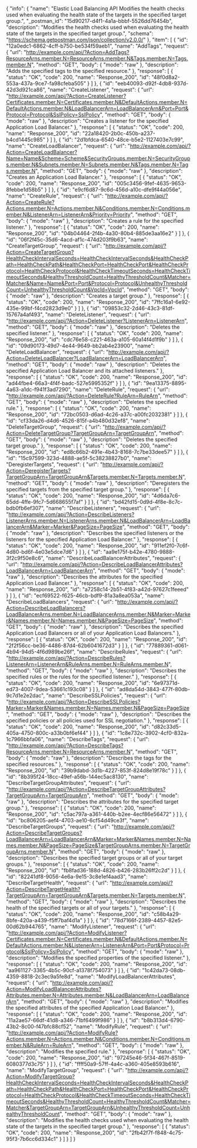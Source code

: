 {
  "info": {
    "name": "Elastic Load Balancing API Modifies the health checks used when evaluating the health state of the targets in the specified target group.",
    "_postman_id": "15d90217-d4f1-4a1a-bbbf-5526dd76454b",
    "description": "Modifies the health checks used when evaluating the health state of the targets in the specified target group.",
    "schema": "https://schema.getpostman.com/json/collection/v2.0.0/"
  },
  "item": [
    {
      "id": "12a0edc1-6862-4cff-b750-be534f59aeb1",
      "name": "AddTags",
      "request": {
        "url": "http://example.com/api/?Action=AddTags?ResourceArns.member.N=ResourceArns.member.N&Tags.member.N=Tags.member.N",
        "method": "GET",
        "body": {
          "mode": "raw"
        },
        "description": "Adds the specified tags to the specified resource."
      },
      "response": [
        {
          "status": "OK",
          "code": 200,
          "name": "Response_200",
          "id": "48f0d8a2-553a-437a-9ce7-fa98cfeba505"
        }
      ]
    },
    {
      "id": "eeb40093-d92f-4db8-937d-42d3d921ca86",
      "name": "CreateListener",
      "request": {
        "url": "http://example.com/api/?Action=CreateListener?Certificates.member.N=Certificates.member.N&DefaultActions.member.N=DefaultActions.member.N&LoadBalancerArn=LoadBalancerArn&Port=Port&Protocol=Protocol&SslPolicy=SslPolicy",
        "method": "GET",
        "body": {
          "mode": "raw"
        },
        "description": "Creates a listener for the specified Application Load Balancer."
      },
      "response": [
        {
          "status": "OK",
          "code": 200,
          "name": "Response_200",
          "id": "22a18420-2b0c-450b-a237-b4cd1445c985"
        }
      ]
    },
    {
      "id": "2d1bfdca-6540-48ce-b5e2-1127403e7c99",
      "name": "CreateLoadBalancer",
      "request": {
        "url": "http://example.com/api/?Action=CreateLoadBalancer?Name=Name&Scheme=Scheme&SecurityGroups.member.N=SecurityGroups.member.N&Subnets.member.N=Subnets.member.N&Tags.member.N=Tags.member.N",
        "method": "GET",
        "body": {
          "mode": "raw"
        },
        "description": "Creates an Application Load Balancer."
      },
      "response": [
        {
          "status": "OK",
          "code": 200,
          "name": "Response_200",
          "id": "005c3456-9fef-4635-9653-8febbe1d58b5"
        }
      ]
    },
    {
      "id": "e9cf6d87-9c6d-456d-a10c-dfe9f44a056e",
      "name": "CreateRule",
      "request": {
        "url": "http://example.com/api/?Action=CreateRule?Actions.member.N=Actions.member.N&Conditions.member.N=Conditions.member.N&ListenerArn=ListenerArn&Priority=Priority",
        "method": "GET",
        "body": {
          "mode": "raw"
        },
        "description": "Creates a rule for the specified listener."
      },
      "response": [
        {
          "status": "OK",
          "code": 200,
          "name": "Response_200",
          "id": "04b04464-2f4b-4a30-80b4-885de3aa16e2"
        }
      ]
    },
    {
      "id": "06f2f45c-35d6-4acd-af1c-474d203f9b63",
      "name": "CreateTargetGroup",
      "request": {
        "url": "http://example.com/api/?Action=CreateTargetGroup?HealthCheckIntervalSeconds=HealthCheckIntervalSeconds&HealthCheckPath=HealthCheckPath&HealthCheckPort=HealthCheckPort&HealthCheckProtocol=HealthCheckProtocol&HealthCheckTimeoutSeconds=HealthCheckTimeoutSeconds&HealthyThresholdCount=HealthyThresholdCount&Matcher=Matcher&Name=Name&Port=Port&Protocol=Protocol&UnhealthyThresholdCount=UnhealthyThresholdCount&VpcId=VpcId",
        "method": "GET",
        "body": {
          "mode": "raw"
        },
        "description": "Creates a target group."
      },
      "response": [
        {
          "status": "OK",
          "code": 200,
          "name": "Response_200",
          "id": "7ffc16a1-6e92-435e-99bf-f4cd2823d9e0"
        }
      ]
    },
    {
      "id": "09853c32-2d46-43c3-81df-15767a4af493",
      "name": "DeleteListener",
      "request": {
        "url": "http://example.com/api/?Action=DeleteListener?ListenerArn=ListenerArn",
        "method": "GET",
        "body": {
          "mode": "raw"
        },
        "description": "Deletes the specified listener."
      },
      "response": [
        {
          "status": "OK",
          "code": 200,
          "name": "Response_200",
          "id": "cdc76e58-c221-463a-a105-60a14f4d1f9b"
        }
      ]
    },
    {
      "id": "09d90173-49d7-4e44-9649-bb2ab4e23900",
      "name": "DeleteLoadBalancer",
      "request": {
        "url": "http://example.com/api/?Action=DeleteLoadBalancer?LoadBalancerArn=LoadBalancerArn",
        "method": "GET",
        "body": {
          "mode": "raw"
        },
        "description": "Deletes the specified Application Load Balancer and its attached listeners."
      },
      "response": [
        {
          "status": "OK",
          "code": 200,
          "name": "Response_200",
          "id": "ad44fbe4-66a3-4f4f-badc-527e5995352f"
        }
      ]
    },
    {
      "id": "9ea13375-8895-4a63-a1dc-f941f3ad7290",
      "name": "DeleteRule",
      "request": {
        "url": "http://example.com/api/?Action=DeleteRule?RuleArn=RuleArn",
        "method": "GET",
        "body": {
          "mode": "raw"
        },
        "description": "Deletes the specified rule."
      },
      "response": [
        {
          "status": "OK",
          "code": 200,
          "name": "Response_200",
          "id": "72bc0503-d6ad-4c26-a37c-a00fc2032381"
        }
      ]
    },
    {
      "id": "cf33da26-d4d6-4526-815f-a4b480d32ef8",
      "name": "DeleteTargetGroup",
      "request": {
        "url": "http://example.com/api/?Action=DeleteTargetGroup?TargetGroupArn=TargetGroupArn",
        "method": "GET",
        "body": {
          "mode": "raw"
        },
        "description": "Deletes the specified target group."
      },
      "response": [
        {
          "status": "OK",
          "code": 200,
          "name": "Response_200",
          "id": "ed8c66b2-491e-4b43-8168-7c7be33dee57"
        }
      ]
    },
    {
      "id": "15c97599-323d-4888-ae5f-5c38238827b0",
      "name": "DeregisterTargets",
      "request": {
        "url": "http://example.com/api/?Action=DeregisterTargets?TargetGroupArn=TargetGroupArn&Targets.member.N=Targets.member.N",
        "method": "GET",
        "body": {
          "mode": "raw"
        },
        "description": "Deregisters the specified targets from the specified target group."
      },
      "response": [
        {
          "status": "OK",
          "code": 200,
          "name": "Response_200",
          "id": "4d6da7c6-65dd-4ffe-9fc7-5d668655f7af"
        }
      ]
    },
    {
      "id": "bd42fd15-0d9d-4f8e-8c7c-bdb0fb6ef307",
      "name": "DescribeListeners",
      "request": {
        "url": "http://example.com/api/?Action=DescribeListeners?ListenerArns.member.N=ListenerArns.member.N&LoadBalancerArn=LoadBalancerArn&Marker=Marker&PageSize=PageSize",
        "method": "GET",
        "body": {
          "mode": "raw"
        },
        "description": "Describes the specified listeners or the listeners for the specified Application Load Balancer."
      },
      "response": [
        {
          "status": "OK",
          "code": 200,
          "name": "Response_200",
          "id": "911ef2f0-7c6f-4d80-bd6f-4e03e5dce7d6"
        }
      ]
    },
    {
      "id": "aa9e175f-b42e-4780-9888-3f2c9f50e8c6",
      "name": "DescribeLoadBalancerAttributes",
      "request": {
        "url": "http://example.com/api/?Action=DescribeLoadBalancerAttributes?LoadBalancerArn=LoadBalancerArn",
        "method": "GET",
        "body": {
          "mode": "raw"
        },
        "description": "Describes the attributes for the specified Application Load Balancer."
      },
      "response": [
        {
          "status": "OK",
          "code": 200,
          "name": "Response_200",
          "id": "a7258c14-2b51-4f83-a42d-97627c1feeed"
        }
      ]
    },
    {
      "id": "ecf69522-f625-46cb-bdf9-81a3a8ea053a",
      "name": "DescribeLoadBalancers",
      "request": {
        "url": "http://example.com/api/?Action=DescribeLoadBalancers?LoadBalancerArns.member.N=LoadBalancerArns.member.N&Marker=Marker&Names.member.N=Names.member.N&PageSize=PageSize",
        "method": "GET",
        "body": {
          "mode": "raw"
        },
        "description": "Describes the specified Application Load Balancers or all of your Application Load Balancers."
      },
      "response": [
        {
          "status": "OK",
          "code": 200,
          "name": "Response_200",
          "id": "2f2f56cc-be36-4486-87d4-62b6041672d3"
        }
      ]
    },
    {
      "id": "77889361-d061-4b94-94d5-4f6d989be26f",
      "name": "DescribeRules",
      "request": {
        "url": "http://example.com/api/?Action=DescribeRules?ListenerArn=ListenerArn&RuleArns.member.N=RuleArns.member.N",
        "method": "GET",
        "body": {
          "mode": "raw"
        },
        "description": "Describes the specified rules or the rules for the specified listener."
      },
      "response": [
        {
          "status": "OK",
          "code": 200,
          "name": "Response_200",
          "id": "6e97371d-ed73-4007-9dea-53661c193c08"
        }
      ]
    },
    {
      "id": "ad8da54d-3843-477f-80db-9c7d1e2e2dac",
      "name": "DescribeSSLPolicies",
      "request": {
        "url": "http://example.com/api/?Action=DescribeSSLPolicies?Marker=Marker&Names.member.N=Names.member.N&PageSize=PageSize",
        "method": "GET",
        "body": {
          "mode": "raw"
        },
        "description": "Describes the specified policies or all policies used for SSL negotiation."
      },
      "response": [
        {
          "status": "OK",
          "code": 200,
          "name": "Response_200",
          "id": "d82c33d5-405a-4750-800c-a33b0bf6ef44"
        }
      ]
    },
    {
      "id": "1c8e732c-3902-4cf0-832a-1c7966bbfa06",
      "name": "DescribeTags",
      "request": {
        "url": "http://example.com/api/?Action=DescribeTags?ResourceArns.member.N=ResourceArns.member.N",
        "method": "GET",
        "body": {
          "mode": "raw"
        },
        "description": "Describes the tags for the specified resources."
      },
      "response": [
        {
          "status": "OK",
          "code": 200,
          "name": "Response_200",
          "id": "39b9dabd-3d1b-4227-853f-824d8e19f78c"
        }
      ]
    },
    {
      "id": "8b395f24-18cc-49ef-a56b-144ec5ac8130",
      "name": "DescribeTargetGroupAttributes",
      "request": {
        "url": "http://example.com/api/?Action=DescribeTargetGroupAttributes?TargetGroupArn=TargetGroupArn",
        "method": "GET",
        "body": {
          "mode": "raw"
        },
        "description": "Describes the attributes for the specified target group."
      },
      "response": [
        {
          "status": "OK",
          "code": 200,
          "name": "Response_200",
          "id": "c5ac797a-a361-440b-b2ee-4ecf86e56472"
        }
      ]
    },
    {
      "id": "bc806205-aef4-4703-ae10-6cf54d49ce3f",
      "name": "DescribeTargetGroups",
      "request": {
        "url": "http://example.com/api/?Action=DescribeTargetGroups?LoadBalancerArn=LoadBalancerArn&Marker=Marker&Names.member.N=Names.member.N&PageSize=PageSize&TargetGroupArns.member.N=TargetGroupArns.member.N",
        "method": "GET",
        "body": {
          "mode": "raw"
        },
        "description": "Describes the specified target groups or all of your target groups."
      },
      "response": [
        {
          "status": "OK",
          "code": 200,
          "name": "Response_200",
          "id": "fb8fad36-188d-4826-b426-283b26ff2c2d"
        }
      ]
    },
    {
      "id": "82241df8-9056-4e6a-9e15-3c8e1ef4aad3",
      "name": "DescribeTargetHealth",
      "request": {
        "url": "http://example.com/api/?Action=DescribeTargetHealth?TargetGroupArn=TargetGroupArn&Targets.member.N=Targets.member.N",
        "method": "GET",
        "body": {
          "mode": "raw"
        },
        "description": "Describes the health of the specified targets or all of your targets."
      },
      "response": [
        {
          "status": "OK",
          "code": 200,
          "name": "Response_200",
          "id": "c58b4a29-8bfe-420a-a439-f5ff7baf4d1a"
        }
      ]
    },
    {
      "id": "78d7166f-2389-4457-82e5-00d62b944765",
      "name": "ModifyListener",
      "request": {
        "url": "http://example.com/api/?Action=ModifyListener?Certificates.member.N=Certificates.member.N&DefaultActions.member.N=DefaultActions.member.N&ListenerArn=ListenerArn&Port=Port&Protocol=Protocol&SslPolicy=SslPolicy",
        "method": "GET",
        "body": {
          "mode": "raw"
        },
        "description": "Modifies the specified properties of the specified listener."
      },
      "response": [
        {
          "status": "OK",
          "code": 200,
          "name": "Response_200",
          "id": "aa961127-3365-4b5c-90cf-a1378f754073"
        }
      ]
    },
    {
      "id": "1c42da73-08db-4359-8818-2c3ec9a5fe8d",
      "name": "ModifyLoadBalancerAttributes",
      "request": {
        "url": "http://example.com/api/?Action=ModifyLoadBalancerAttributes?Attributes.member.N=Attributes.member.N&LoadBalancerArn=LoadBalancerArn",
        "method": "GET",
        "body": {
          "mode": "raw"
        },
        "description": "Modifies the specified attributes of the specified Application Load Balancer."
      },
      "response": [
        {
          "status": "OK",
          "code": 200,
          "name": "Response_200",
          "id": "11a2ae57-66df-41d8-a346-71bf6499f986"
        }
      ]
    },
    {
      "id": "b8b313d4-6790-43b2-8c00-f47bfc88cf52",
      "name": "ModifyRule",
      "request": {
        "url": "http://example.com/api/?Action=ModifyRule?Actions.member.N=Actions.member.N&Conditions.member.N=Conditions.member.N&RuleArn=RuleArn",
        "method": "GET",
        "body": {
          "mode": "raw"
        },
        "description": "Modifies the specified rule."
      },
      "response": [
        {
          "status": "OK",
          "code": 200,
          "name": "Response_200",
          "id": "97245e46-5f34-467f-8519-6080377d3c75"
        }
      ]
    },
    {
      "id": "ffff50a9-57ff-4a4c-a360-405e8593b616",
      "name": "ModifyTargetGroup",
      "request": {
        "url": "http://example.com/api/?Action=ModifyTargetGroup?HealthCheckIntervalSeconds=HealthCheckIntervalSeconds&HealthCheckPath=HealthCheckPath&HealthCheckPort=HealthCheckPort&HealthCheckProtocol=HealthCheckProtocol&HealthCheckTimeoutSeconds=HealthCheckTimeoutSeconds&HealthyThresholdCount=HealthyThresholdCount&Matcher=Matcher&TargetGroupArn=TargetGroupArn&UnhealthyThresholdCount=UnhealthyThresholdCount",
        "method": "GET",
        "body": {
          "mode": "raw"
        },
        "description": "Modifies the health checks used when evaluating the health state of the targets in the specified target group."
      },
      "response": [
        {
          "status": "OK",
          "code": 200,
          "name": "Response_200",
          "id": "2fb42f7f-f848-4c75-95f3-7b6cc6d334c1"
        }
      ]
    }
  ]
}